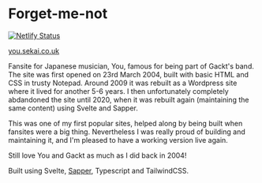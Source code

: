 # Forget-me-not

[![Netlify Status](https://api.netlify.com/api/v1/badges/d6a997b1-ec9f-4495-a864-c72b1038a8b6/deploy-status)](https://app.netlify.com/sites/sekaicouk/deploys)

[you.sekai.co.uk](https://you.sekai.co.uk/)

Fansite for Japanese musician, You, famous for being part of Gackt's band. The site was first opened on 23rd March 2004, built with basic HTML and CSS in trusty Notepad. Around 2009 it was rebuilt as a Wordpress site where it lived for another 5-6 years. I then unfortunately completely abdandoned the site until 2020, when it was rebuilt again (maintaining the same content) using Svelte and Sapper.

This was one of my first popular sites, helped along by being built when fansites were a big thing. Nevertheless I was really proud of building and maintaining it, and I'm pleased to have a working version live again.

Still love You and Gackt as much as I did back in 2004!

Built using Svelte, [Sapper](https://github.com/sveltejs/sapper), Typescript and TailwindCSS.

